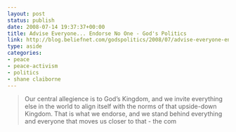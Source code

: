 ```yaml
---
layout: post
status: publish
date: 2008-07-14 19:37:37+00:00
title: Advise Everyone... Endorse No One - God's Politics
link: http://blog.beliefnet.com/godspolitics/2008/07/advise-everyone-endorse-no-one.html
type: aside
categories:
- peace
- peace-activism
- politics
- shane claiborne
---
```


> Our central allegience is to God’s Kingdom, and we invite everything else in the world to align itself with the norms of that upside-down Kingdom. That is what we endorse, and we stand behind everything and everyone that moves us closer to that - the com
